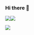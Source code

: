 ### Hi there 👋

<img src="https://img.shields.io/badge/java-green?style=flat&logoColor=232F3E"/><img src="https://img.shields.io/badge/amazonaws-black?style=flat&logo=amazonaws&logoColor=white"/>

<img src="https://img.shields.io/badge/Python-3776AB?style=flat&logo=python&logoColor=3776AB"/>



<!--
**ARProxy/ARProxy** is a ✨ _special_ ✨ repository because its `README.md` (this file) appears on your GitHub profile.

Here are some ideas to get you started:

- 🔭 I’m currently working on ...
- 🌱 I’m currently learning ...
- 👯 I’m looking to collaborate on ...
- 🤔 I’m looking for help with ...
- 💬 Ask me about ...
- 📫 How to reach me: ...
- 😄 Pronouns: ...
- ⚡ Fun fact: ...
-->
